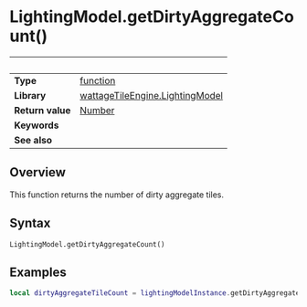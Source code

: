 # LightingModel.getDirtyAggregateCount()

|                      | &nbsp;
| -------------------- | ---------------------------------------------------------------
| __Type__             | [function](http://docs.coronalabs.com/api/type/Function.html)
| __Library__          | [wattageTileEngine.LightingModel](type_lightingModel.markdown)
| __Return value__     | [Number](https://docs.coronalabs.com/api/type/Number.html)
| __Keywords__         |
| __See also__         |


## Overview

This function returns the number of dirty aggregate tiles.


## Syntax

	LightingModel.getDirtyAggregateCount()


## Examples

``````lua
local dirtyAggregateTileCount = lightingModelInstance.getDirtyAggregateCount()
``````